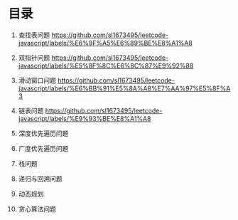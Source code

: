 # 目录

1. 查找表问题  https://github.com/sl1673495/leetcode-javascript/labels/%E6%9F%A5%E6%89%BE%E8%A1%A8

2. 双指针问题 https://github.com/sl1673495/leetcode-javascript/labels/%E5%8F%8C%E6%8C%87%E9%92%88

3. 滑动窗口问题 https://github.com/sl1673495/leetcode-javascript/labels/%E6%BB%91%E5%8A%A8%E7%AA%97%E5%8F%A3

4. 链表问题 https://github.com/sl1673495/leetcode-javascript/labels/%E9%93%BE%E8%A1%A8

5. 深度优先遍历问题

6. 广度优先遍历问题

7. 栈问题

8. 递归与回溯问题

9. 动态规划

10. 贪心算法问题